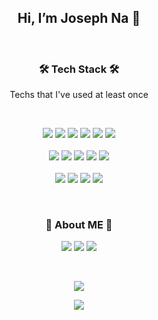 <!--
**JosephNaa/JosephNaa** is a ✨ _special_ ✨ repository because its `README.md` (this file) appears on your GitHub profile.

Here are some ideas to get you started:

- 🔭 I’m currently working on ...
- 🌱 I’m currently learning ...
- 👯 I’m looking to collaborate on ...
- 🤔 I’m looking for help with ...
- 💬 Ask me about ...
- 📫 How to reach me: ...
- 😄 Pronouns: ...
- ⚡ Fun fact: ...
-->
<!-- ![header](https://capsule-render.vercel.app/api?type=soft&color=auto&height=150&section=header&text=JosephNa&fontSize=70&animation=twinkling) -->

<h2 align="center"> Hi, I’m <b>Joseph Na</b> 👋</h2>

<br>

<h3 align="center">🛠 Tech Stack 🛠</h3>

<p align="center"> Techs that I've used at least once </p>

<br>

<p align="center">
  <img src="https://img.shields.io/badge/javascript-F7DF1E?style=for-the-badge&logo=javascript&logoColor=black"> 
  <img src="https://img.shields.io/badge/JAVA-007396?style=for-the-badge&logo=java&logoColor=white"> 
  <img src="https://img.shields.io/badge/Python-3766AB?style=for-the-badge&logo=Python&logoColor=white">
  <img src="https://img.shields.io/badge/MongoDB-47A248?style=for-the-badge&logo=MongoDB&amp;logoColor=white"/>
  <img src="https://img.shields.io/badge/mysql-4479A1?style=for-the-badge&logo=mysql&logoColor=white"> 
  <img src="https://img.shields.io/badge/mariaDB-003545?style=for-the-badge&logo=mariaDB&logoColor=white"> 
  <br><br>
  <img src="https://img.shields.io/badge/react-61DAFB?style=for-the-badge&logo=react&logoColor=black">
  <img src="https://img.shields.io/badge/Express-339933?style=for-the-badge&logo=Node.js&amp;logoColor=white"/>
  <img src="https://img.shields.io/badge/SpringBoot-6DB33F?style=for-the-badge&logo=Spring&logoColor=white"/>
  <img src="https://img.shields.io/badge/Django-092E20?style=for-the-badge&logo=Django&logoColor=white"/>
  <img src="https://img.shields.io/badge/AndroidStudio-3DDC84?style=for-the-badge&logo=AndroidStudio&amp;logoColor=white"/> 
  <br><br>
  <img src="https://img.shields.io/badge/github-181717?style=for-the-badge&logo=github&logoColor=white"> 
  <img src="https://img.shields.io/badge/linux-FCC624?style=for-the-badge&logo=linux&logoColor=black">
  <img src="https://img.shields.io/badge/aws-333664?style=for-the-badge&logo=amazon-aws&logoColor=white"/>
  <img src="https://img.shields.io/badge/GraphQL-E434AA?style=for-the-badge&logo=GraphQL&amp;logoColor=white"/>
</p>

<br>

<h3 align="center">📌 About ME 📌 </h3>
<p align="center">
  <a href="mailto:js.pekah@gmail.com"><img src="https://img.shields.io/badge/Gmail-d14836?style=flat-square&logo=Gmail&logoColor=white&link=js.pekah@gmail.com"/></a>
  <a href="https://pekahblog.tistory.com/"><img src="https://img.shields.io/badge/Tech%20Blog-97979A?style=flat-square&logo=Tidal&logoColor=white&link=https://pekahblog.tistory.com/"/></a>
  <a href="https://www.notion.so/a54812b00eb446bab3775bdfd8a1e7cd"><img src="https://img.shields.io/badge/Notion-000000?style=flat-square&logo=Notion&logoColor=white&link=https://www.notion.so/a54812b00eb446bab3775bdfd8a1e7cd"/></a>
</p>

<br>

<p align="center">  
  <a href="https://github.com/anuraghazra/github-readme-stats">
    <img src="https://github-readme-stats.vercel.app/api/top-langs/?username=JosephNaa&layout=compact" />
  </a>
</p>

<p align="center">
   <a href="https://hits.seeyoufarm.com"><img src="https://hits.seeyoufarm.com/api/count/incr/badge.svg?url=https%3A%2F%2Fgithub.com%2FJosephNaa%2Fhit-counter&count_bg=%2379C83D&title_bg=%23555555&icon=github.svg&icon_color=%23E7E7E7&title=hits&edge_flat=false"/></a>
</p>
